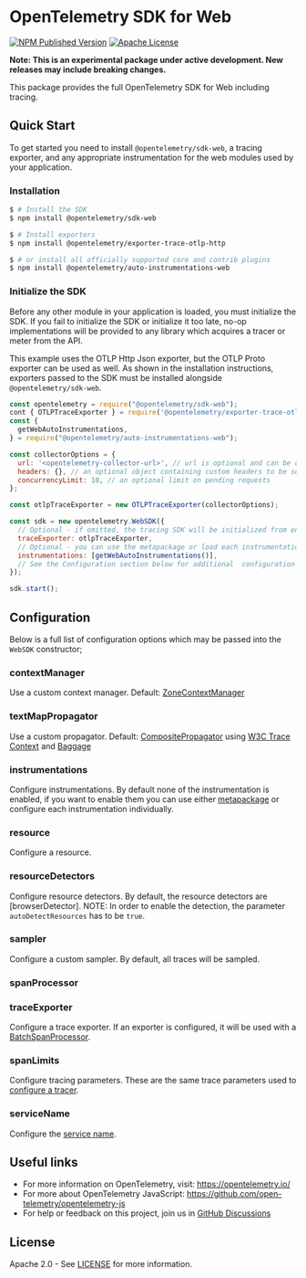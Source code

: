 # OpenTelemetry SDK for Web

[![NPM Published Version][npm-img]][npm-url]
[![Apache License][license-image]][license-image]

**Note: This is an experimental package under active development. New releases may include breaking changes.**

This package provides the full OpenTelemetry SDK for Web including tracing.

## Quick Start

To get started you need to install `@opentelemetry/sdk-web`, a tracing exporter, and any appropriate instrumentation for the web modules used by your application.

### Installation

```sh
$ # Install the SDK
$ npm install @opentelemetry/sdk-web

$ # Install exporters
$ npm install @opentelemetry/exporter-trace-otlp-http

$ # or install all officially supported core and contrib plugins
$ npm install @opentelemetry/auto-instrumentations-web

```

### Initialize the SDK

Before any other module in your application is loaded, you must initialize the SDK.
If you fail to initialize the SDK or initialize it too late, no-op implementations will be provided to any library which acquires a tracer or meter from the API.

This example uses the OTLP Http Json exporter, but the OTLP Proto exporter can be used as well.
As shown in the installation instructions, exporters passed to the SDK must be installed alongside `@opentelemetry/sdk-web`.

```javascript
const opentelemetry = require("@opentelemetry/sdk-web");
cont { OTLPTraceExporter } = require('@opentelemetry/exporter-trace-otlp-http');
const {
  getWebAutoInstrumentations,
} = require("@opentelemetry/auto-instrumentations-web");

const collectorOptions = {
  url: '<opentelemetry-collector-url>', // url is optional and can be omitted - default is http://localhost:4318/v1/traces
  headers: {}, // an optional object containing custom headers to be sent with each request
  concurrencyLimit: 10, // an optional limit on pending requests
};

const otlpTraceExporter = new OTLPTraceExporter(collectorOptions);

const sdk = new opentelemetry.WebSDK({
  // Optional - if omitted, the tracing SDK will be initialized from environment variables
  traceExporter: otlpTraceExporter,
  // Optional - you can use the metapackage or load each instrumentation individually
  instrumentations: [getWebAutoInstrumentations()],
  // See the Configuration section below for additional  configuration options
});

sdk.start();
```

## Configuration

Below is a full list of configuration options which may be passed into the `WebSDK` constructor;

### contextManager

Use a custom context manager. Default: [ZoneContextManager](../../../packages/opentelemetry-context-zone/README.md)

### textMapPropagator

Use a custom propagator. Default: [CompositePropagator](../../../packages/opentelemetry-core/src/propagation/composite.ts) using [W3C Trace Context](../../../packages/opentelemetry-core/README.md#w3ctracecontextpropagator-propagator) and [Baggage](../../../packages/opentelemetry-core/README.md#baggage-propagator)

### instrumentations

Configure instrumentations. By default none of the instrumentation is enabled,
if you want to enable them you can use either [metapackage](https://github.com/open-telemetry/opentelemetry-js-contrib/tree/main/metapackages/auto-instrumentations-web)
or configure each instrumentation individually.

### resource

Configure a resource.

### resourceDetectors

Configure resource detectors. By default, the resource detectors are [browserDetector].
NOTE: In order to enable the detection, the parameter `autoDetectResources` has to be `true`.

### sampler

Configure a custom sampler. By default, all traces will be sampled.

### spanProcessor

### traceExporter

Configure a trace exporter. If an exporter is configured, it will be used with a [BatchSpanProcessor](../../../packages/opentelemetry-sdk-trace-base/src/platform/node/export/BatchSpanProcessor.ts).

### spanLimits

Configure tracing parameters. These are the same trace parameters used to [configure a tracer](../../../packages/opentelemetry-sdk-trace-base/src/types.ts#L71).

### serviceName

Configure the [service name](https://github.com/open-telemetry/opentelemetry-specification/blob/main/specification/resource/semantic_conventions/README.md#service).

## Useful links

- For more information on OpenTelemetry, visit: <https://opentelemetry.io/>
- For more about OpenTelemetry JavaScript: <https://github.com/open-telemetry/opentelemetry-js>
- For help or feedback on this project, join us in [GitHub Discussions][discussions-url]

## License

Apache 2.0 - See [LICENSE][license-url] for more information.

[discussions-url]: https://github.com/open-telemetry/opentelemetry-js/discussions
[license-url]: https://github.com/open-telemetry/opentelemetry-js/blob/main/LICENSE
[license-image]: https://img.shields.io/badge/license-Apache_2.0-green.svg?style=flat
[npm-url]: https://www.npmjs.com/package/@opentelemetry/sdk-node
[npm-img]: https://badge.fury.io/js/%40opentelemetry%2Fsdk-node.svg
[other-tracing-backends]: https://github.com/open-telemetry/opentelemetry-js#trace-exporters
